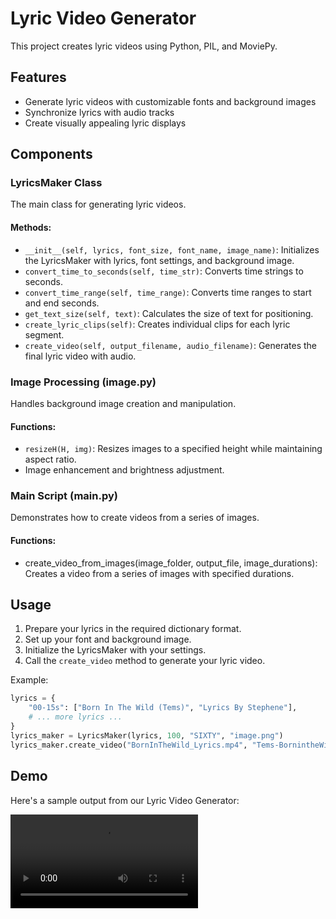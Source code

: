# Lyric Video Generator

This project creates lyric videos using Python, PIL, and MoviePy.

## Features

- Generate lyric videos with customizable fonts and background images
- Synchronize lyrics with audio tracks
- Create visually appealing lyric displays

## Components

### LyricsMaker Class

The main class for generating lyric videos.

#### Methods:

- `__init__(self, lyrics, font_size, font_name, image_name)`: Initializes the LyricsMaker with lyrics, font settings, and background image.
- `convert_time_to_seconds(self, time_str)`: Converts time strings to seconds.
- `convert_time_range(self, time_range)`: Converts time ranges to start and end seconds.
- `get_text_size(self, text)`: Calculates the size of text for positioning.
- `create_lyric_clips(self)`: Creates individual clips for each lyric segment.
- `create_video(self, output_filename, audio_filename)`: Generates the final lyric video with audio.

### Image Processing (image.py)

Handles background image creation and manipulation.

#### Functions:

- `resizeH(H, img)`: Resizes images to a specified height while maintaining aspect ratio.
- Image enhancement and brightness adjustment.

### Main Script (main.py)

Demonstrates how to create videos from a series of images.

#### Functions:

- create_video_from_images(image_folder, output_file, image_durations): Creates a video from a series of images with specified durations.

## Usage

1. Prepare your lyrics in the required dictionary format.
2. Set up your font and background image.
3. Initialize the LyricsMaker with your settings.
4. Call the `create_video` method to generate your lyric video.

Example:

```python
lyrics = {
    "00-15s": ["Born In The Wild (Tems)", "Lyrics By Stephene"],
    # ... more lyrics ...
}
lyrics_maker = LyricsMaker(lyrics, 100, "SIXTY", "image.png")
lyrics_maker.create_video("BornInTheWild_Lyrics.mp4", "Tems-BornintheWild.mp3")
```


## Demo

Here's a sample output from our Lyric Video Generator:

![Lyric Video Demo](./BornInTheWild_Lyrics.mp4)
